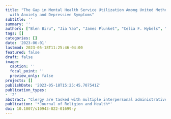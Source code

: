 ```yaml
---
title: "The Gap in Mental Health Service Utilization Among United Methodist Clergy
  with Anxiety and Depressive Symptoms"
subtitle: ''
summary: ''
authors: ["Blen Biru", "Jia Yao", "James Plunket", "Celia F. Hybels", "Eunsoo Timothy Kim", "David E. Eagle", "Jessica Y. Choi", "Rae Jean Proeschold-Bell"]
tags: []
categories: []
date: '2023-06-01'
lastmod: 2023-05-18T11:25:46-04:00
featured: false
draft: false
image:
  caption: ''
  focal_point: ''
  preview_only: false
projects: []
publishDate: '2023-05-18T15:25:45.707541Z'
publication_types:
- '2'
abstract: "Clergy are tasked with multiple interpersonal administrative, organizational, and religious responsibilities, such as preaching, teaching, counseling, administering sacraments, developing lay leader skills, and providing leadership and vision for the congregation and community. The high expectations and demands placed on them put them at an increased risk for mental distress such as depression and anxiety. Little is known about whether and how clergy, helpers themselves, receive care when they experience mental distress. All active United Methodist Church (UMC) clergy in North Carolina were recruited to take a survey in 2019 comprising validated depression and anxiety screeners and questions about mental health service utili‑zation. Bivariate and Poisson regression analyses were conducted on the subset of participants with elevated depressive and anxiety symptoms to determine the extent of mental health service use during four different timeframes and the relationship between service use and sociodemographic variables. A total of 1,489 clergy partici‑pated. Of the 222 (15%) who had elevated anxiety or depressive symptoms or both, 49.1% had not ever or recently (in the past two years) seen a mental health profes‑sional. Participants were more likely to report using services currently or recently (in the past two years) if they were younger, had depression before age 21, or "very often" felt loved and cared for by their congregation. The rate of mental health ser‑vice use among UMC clergy is comparable to the national average of service use by US adults with mental distress. However, it is concerning that 49% of clergy with elevated symptoms were not engaged in care. This study points to clergy subgroups to target for an increase in mental health service use. Strategies to support clergy and minimize mental health stigma are needed."
publication: '*Journal of Religion and Health*'
doi: 10.1007/s10943-022-01699-y
---
```

